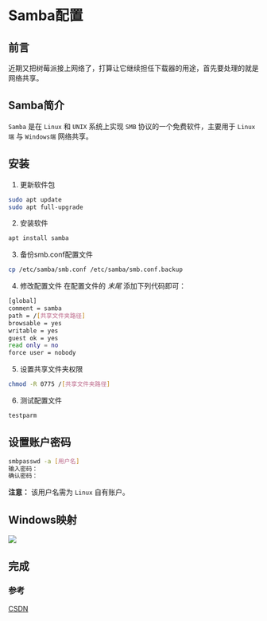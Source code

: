 # Samba配置

## 前言
近期又把树莓派接上网络了，打算让它继续担任下载器的用途，首先要处理的就是网络共享。  

## Samba简介
`Samba` 是在 `Linux` 和 `UNIX` 系统上实现 `SMB` 协议的一个免费软件，主要用于 `Linux端` 与 `Windows端` 网络共享。

## 安装
1. 更新软件包
```bash
sudo apt update
sudo apt full-upgrade
```

2. 安装软件
```bash
apt install samba
```

3. 备份smb.conf配置文件
```bash
cp /etc/samba/smb.conf /etc/samba/smb.conf.backup
```

4. 修改配置文件
在配置文件的 *末尾* 添加下列代码即可：
```bash
[global]
comment = samba
path = /[共享文件夹路径]
browsable = yes
writable = yes
guest ok = yes
read only = no
force user = nobody
```

5. 设置共享文件夹权限
```bash
chmod -R 0775 /[共享文件夹路径]
```

6. 测试配置文件
```bash
testparm
```

## 设置账户密码
```bash
smbpasswd -a [用户名]
输入密码：
确认密码：
```
**注意：** 该用户名需为 `Linux` 自有账户。  

## Windows映射
![](https://img-1255648810.cos.ap-guangzhou.myqcloud.com/wiki/1680006600604.jpg)

## 完成

### 参考
[CSDN](https://blog.csdn.net/qq_18484091/article/details/101454455)